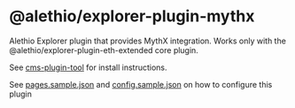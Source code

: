 # @alethio/explorer-plugin-mythx

Alethio Explorer plugin that provides MythX integration. Works only with the @alethio/explorer-plugin-eth-extended core plugin.

See [cms-plugin-tool](https://github.com/Alethio/cms-plugin-tool) for install instructions.

See [pages.sample.json](pages.sample.json) and [config.sample.json](config.sample.json) on how to configure this plugin
